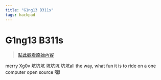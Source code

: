 ```yaml
---
title: "G1ng13 B311s"
tags: hackpad
---
```


# G1ng13 B311s

> [點此觀看原始內容](https://g0v.hackpad.tw/mTTVEj2L3pm)


merry Xg0v 坑坑坑 坑坑坑 坑坑all the way, what fun it is to ride on a one computer open source 嘿!

